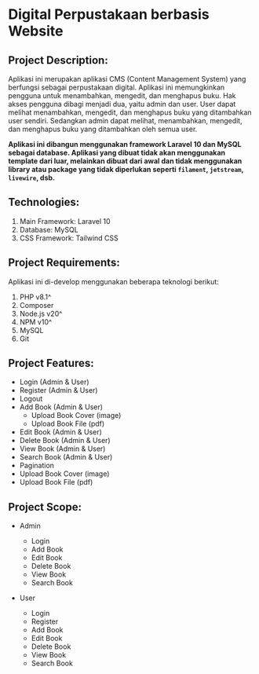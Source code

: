 # Digital Perpustakaan berbasis Website

## Project Description:

Aplikasi ini merupakan aplikasi CMS (Content Management System) yang berfungsi sebagai perpustakaan digital. Aplikasi ini memungkinkan pengguna untuk menambahkan, mengedit, dan menghapus buku. Hak akses pengguna dibagi menjadi dua, yaitu admin dan user. User dapat melihat menambahkan, mengedit, dan menghapus buku yang ditambahkan user sendiri. Sedangkan admin dapat melihat, menambahkan, mengedit, dan menghapus buku yang ditambahkan oleh semua user.

<strong>Aplikasi ini dibangun menggunakan framework Laravel 10 dan MySQL sebagai database. Aplikasi yang dibuat tidak akan menggunakan template dari luar, melainkan dibuat dari awal dan tidak menggunakan library atau package yang tidak diperlukan seperti `filament`, `jetstream`, `livewire`, dsb.</strong>

## Technologies:

1.  Main Framework: Laravel 10
2.  Database: MySQL
3.  CSS Framework: Tailwind CSS

## Project Requirements:

Aplikasi ini di-develop menggunakan beberapa teknologi berikut:

1. PHP v8.1^
2. Composer
3. Node.js v20^
4. NPM v10^
5. MySQL
6. Git

## Project Features:

-   Login (Admin & User)
-   Register (Admin & User)
-   Logout
-   Add Book (Admin & User)
    -   Upload Book Cover (image)
    -   Upload Book File (pdf)
-   Edit Book (Admin & User)
-   Delete Book (Admin & User)
-   View Book (Admin & User)
-   Search Book (Admin & User)
-   Pagination
-   Upload Book Cover (image)
-   Upload Book File (pdf)

## Project Scope:

-   Admin

    -   Login
    -   Add Book
    -   Edit Book
    -   Delete Book
    -   View Book
    -   Search Book

-   User
    -   Login
    -   Register
    -   Add Book
    -   Edit Book
    -   Delete Book
    -   View Book
    -   Search Book
